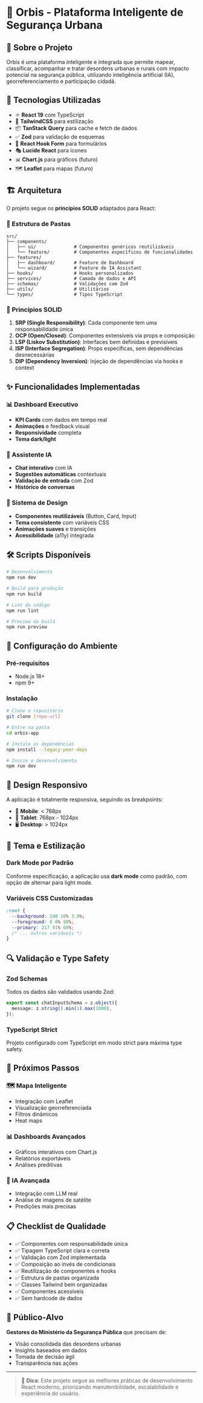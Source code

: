 # 🌟 Orbis - Plataforma Inteligente de Segurança Urbana

## 🎯 Sobre o Projeto

Orbis é uma plataforma inteligente e integrada que permite mapear, classificar, acompanhar e tratar desordens urbanas e rurais com impacto potencial na segurança pública, utilizando inteligência artificial (IA), georreferenciamento e participação cidadã.

## 🚀 Tecnologias Utilizadas

- ⚛️ **React 19** com TypeScript
- 🎨 **TailwindCSS** para estilização
- 📦 **TanStack Query** para cache e fetch de dados
- ✅ **Zod** para validação de esquemas
- 🧰 **React Hook Form** para formulários
- 🎭 **Lucide React** para ícones
- 📊 **Chart.js** para gráficos (futuro)
- 🗺️ **Leaflet** para mapas (futuro)

## 🏗️ Arquitetura

O projeto segue os **princípios SOLID** adaptados para React:

### 📁 Estrutura de Pastas

```
src/
├── components/
│   ├── ui/              # Componentes genéricos reutilizáveis
│   └── feature/         # Componentes específicos de funcionalidades
├── features/
│   ├── dashboard/       # Feature de Dashboard
│   └── wizard/          # Feature de IA Assistant
├── hooks/               # Hooks personalizados
├── services/            # Camada de dados e API
├── schemas/             # Validações com Zod
├── utils/               # Utilitários
└── types/               # Tipos TypeScript
```

### 🔺 Princípios SOLID

1. **SRP (Single Responsibility)**: Cada componente tem uma responsabilidade única
2. **OCP (Open/Closed)**: Componentes extensíveis via props e composição
3. **LSP (Liskov Substitution)**: Interfaces bem definidas e previsíveis
4. **ISP (Interface Segregation)**: Props específicas, sem dependências desnecessárias
5. **DIP (Dependency Inversion)**: Injeção de dependências via hooks e context

## ✨ Funcionalidades Implementadas

### 📊 Dashboard Executivo

- **KPI Cards** com dados em tempo real
- **Animações** e feedback visual
- **Responsividade** completa
- **Tema dark/light**

### 🤖 Assistente IA

- **Chat interativo** com IA
- **Sugestões automáticas** contextuais
- **Validação de entrada** com Zod
- **Histórico de conversas**

### 🎨 Sistema de Design

- **Componentes reutilizáveis** (Button, Card, Input)
- **Tema consistente** com variáveis CSS
- **Animações suaves** e transições
- **Acessibilidade** (a11y) integrada

## 🛠️ Scripts Disponíveis

```bash
# Desenvolvimento
npm run dev

# Build para produção
npm run build

# Lint do código
npm run lint

# Preview da build
npm run preview
```

## 🔧 Configuração do Ambiente

### Pré-requisitos

- Node.js 18+
- npm 9+

### Instalação

```bash
# Clone o repositório
git clone [repo-url]

# Entre na pasta
cd orbis-app

# Instale as dependências
npm install --legacy-peer-deps

# Inicie o desenvolvimento
npm run dev
```

## 📱 Design Responsivo

A aplicação é totalmente responsiva, seguindo os breakpoints:

- 📱 **Mobile**: < 768px
- 📃 **Tablet**: 768px - 1024px
- 🖥️ **Desktop**: > 1024px

## 🎨 Tema e Estilização

### Dark Mode por Padrão

Conforme especificação, a aplicação usa **dark mode** como padrão, com opção de alternar para light mode.

### Variáveis CSS Customizadas

```css
:root {
  --background: 240 10% 3.9%;
  --foreground: 0 0% 98%;
  --primary: 217 91% 60%;
  /* ... outras variáveis */
}
```

## 🔍 Validação e Type Safety

### Zod Schemas

Todos os dados são validados usando Zod:

```typescript
export const chatInputSchema = z.object({
  message: z.string().min(1).max(1000),
});
```

### TypeScript Strict

Projeto configurado com TypeScript em modo strict para máxima type safety.

## 🚀 Próximos Passos

### 🗺️ Mapa Inteligente

- Integração com Leaflet
- Visualização georreferenciada
- Filtros dinâmicos
- Heat maps

### 📊 Dashboards Avançados

- Gráficos interativos com Chart.js
- Relatórios exportáveis
- Análises preditivas

### 🤖 IA Avançada

- Integração com LLM real
- Análise de imagens de satélite
- Predições mais precisas

## 📋 Checklist de Qualidade

- ✅ Componentes com responsabilidade única
- ✅ Tipagem TypeScript clara e correta
- ✅ Validação com Zod implementada
- ✅ Composição ao invés de condicionais
- ✅ Reutilização de componentes e hooks
- ✅ Estrutura de pastas organizada
- ✅ Classes Tailwind bem organizadas
- ✅ Componentes acessíveis
- ✅ Sem hardcode de dados

## 👥 Público-Alvo

**Gestores do Ministério da Segurança Pública** que precisam de:

- Visão consolidada das desordens urbanas
- Insights baseados em dados
- Tomada de decisão ágil
- Transparência nas ações

---

> 🧠 **Dica**: Este projeto segue as melhores práticas de desenvolvimento React moderno, priorizando manutenibilidade, escalabilidade e experiência do usuário.
